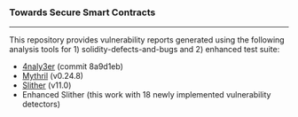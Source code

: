 ### Towards Secure Smart Contracts
---
This repository provides vulnerability reports generated using the following analysis tools for 1) solidity-defects-and-bugs and 2) enhanced test suite:
- [4naly3er](https://github.com/Picodes/4naly3er) (commit 8a9d1eb)
- [Mythril](https://github.com/ConsenSysDiligence/mythril) (v0.24.8)
- [Slither](https://github.com/crytic/slither) (v11.0)
- Enhanced Slither (this work with 18 newly implemented vulnerability detectors)

